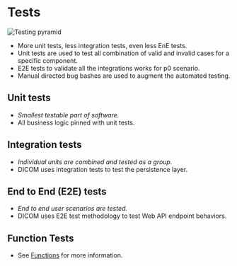 # Tests

![Testing pyramid](/docs/images/TestPyramid.png)

- More unit tests, less integration tests, even less EnE tests.
- Unit tests are used to test all combination of valid and invalid cases for a specific component.
- E2E tests to validate all the integrations works for p0 scenario.
- Manual directed bug bashes are used to augment the automated testing.

## Unit tests
- <em>Smallest testable part of software. </em>
- All business logic pinned with unit tests.

## Integration tests
- <em>Individual units are combined and tested as a group.</em>
- DICOM uses integration tests to test the persistence layer.

## End to End (E2E) tests
- <em>End to end user scenarios are tested.</em>
- DICOM uses E2E test methodology to test Web API endpoint behaviors.

## Function Tests
- See [Functions](functions.md) for more information.

